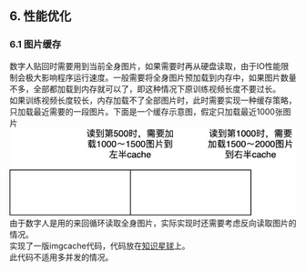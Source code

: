 ## 6. 性能优化

### 6.1 图片缓存
数字人贴回时需要用到当前全身图片，如果需要时再从硬盘读取，由于IO性能限制会极大影响程序运行速度。一般需要将全身图片预加载到内存中，如果图片数量不多，全部都加载到内存就可以了，即这种情况下原训练视频长度不要过长。  
如果训练视频长度较长，内存加载不了全部图片时，此时需要实现一种缓存策略，只加载最近需要的一段图片。下面是一个缓存示意图，假定只加载最近1000张图片
![](./assets/cache.png)
由于数字人是用的来回循环读取全身图片，实际实现时还需要考虑反向读取图片的情况。  
实现了一版imgcache代码，代码放在[知识星球](https://t.zsxq.com/7NMyO)上。  
此代码不适用多并发的情况。